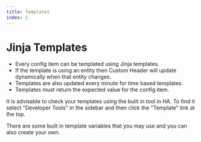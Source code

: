 ```yaml
---
title: Templates
index: 1
---
```


# Jinja Templates

* Every config item can be templated using Jinja templates.
* If the template is using an entity then Custom Header will update dynamically when that entity changes.
* Templates are also updated every minute for time based templates.
* Templates must return the expected value for the config item.

It is advisable to check your templates using the built in tool in HA. To find it select "Developer Tools" in the sidebar and then click the "Template" link at the top.

There are some built in template variables that you may use and you can also create your own.
